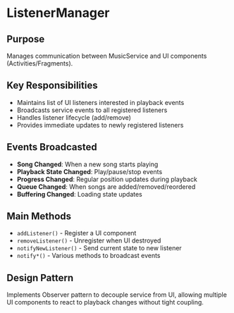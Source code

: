 # ListenerManager

## Purpose
Manages communication between MusicService and UI components (Activities/Fragments).

## Key Responsibilities
- Maintains list of UI listeners interested in playback events
- Broadcasts service events to all registered listeners
- Handles listener lifecycle (add/remove)
- Provides immediate updates to newly registered listeners

## Events Broadcasted
- **Song Changed**: When a new song starts playing
- **Playback State Changed**: Play/pause/stop events
- **Progress Changed**: Regular position updates during playback
- **Queue Changed**: When songs are added/removed/reordered
- **Buffering Changed**: Loading state updates

## Main Methods
- `addListener()` - Register a UI component
- `removeListener()` - Unregister when UI destroyed
- `notifyNewListener()` - Send current state to new listener
- `notify*()` - Various methods to broadcast events

## Design Pattern
Implements Observer pattern to decouple service from UI, allowing multiple UI components to react to playback changes without tight coupling. 